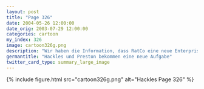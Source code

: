 ```yaml
---
layout: post
title: "Page 326"
date: 2004-05-26 12:00:00
date_orig: 2003-07-29 12:00:00
categories: cartoon
my_index: 326
image: cartoon326g.png
description: "Wir haben die Information, dass RatCo eine neue Enterprise Web Services Financials Brokerage Plattform entwickelt,die in 12 Monaten rauskommt Wir müssen unsere eigene Version releasen und sie besser, schneller und viel stabiler machen. Ich zähle auf euch, Leute Yeah Go BitCo Wir packen's Äh was ist überhaupt eine \"Enterprise Web Services Financials Brokerage Plattform\" Ich schaue gerade bei google Hackles Preston Boss Dog"
germantitle: "Hackles und Preston bekommen eine neue Aufgabe"
twitter_card_type: summary_large_image
---
```


{% include figure.html src="cartoon326g.png" alt="Hackles Page 326"  %}
